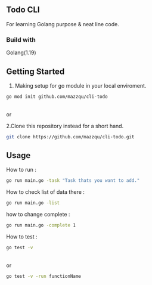 ## Todo CLI

For learning Golang purpose & neat line code.

### Build with

Golang(1.19)

## Getting Started

1. Making setup for go module in your local enviroment.

```sh
go mod init github.com/mazzqu/cli-todo
```

<br/>
or
<br/>

2.Clone this repository instead for a short hand.

```sh
git clone https://github.com/mazzqu/cli-todo.git
```

## Usage

How to run :

```sh
go run main.go -task "Task thats you want to add."
```

How to check list of data there :

```sh
go run main.go -list
```

how to change complete :

```sh
go run main.go -complete 1
```

How to test :

```sh
go test -v
```

<br/>
or

<br/>

```sh
go test -v -run functionName
```
